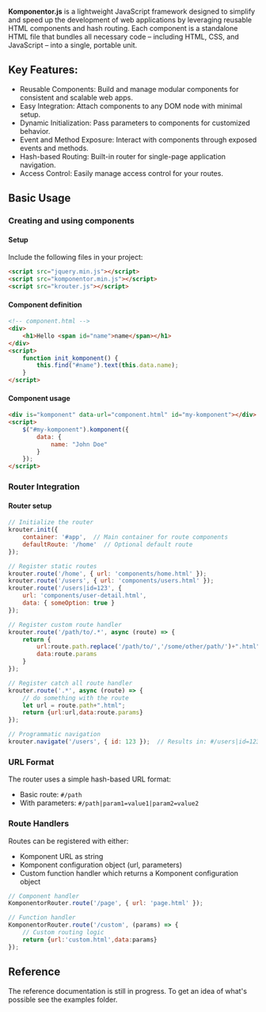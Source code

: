 **Komponentor.js** is a lightweight JavaScript framework designed to simplify and speed up the development of web applications by leveraging reusable HTML components and hash routing. Each component is a standalone HTML file that bundles all necessary code – including HTML, CSS, and JavaScript – into a single, portable unit.

## Key Features:

- Reusable Components: Build and manage modular components for consistent and scalable web apps.
- Easy Integration: Attach components to any DOM node with minimal setup.
- Dynamic Initialization: Pass parameters to components for customized behavior.
- Event and Method Exposure: Interact with components through exposed events and methods.
- Hash-based Routing: Built-in router for single-page application navigation.
- Access Control: Easily manage access control for your routes.
 
 
## Basic Usage

### Creating and using components

#### Setup
Include the following files in your project:
```HTML
<script src="jquery.min.js"></script>
<script src="komponentor.min.js"></script>
<script src="krouter.js"></script>
```

#### Component definition
```HTML
<!-- component.html -->
<div>
    <h1>Hello <span id="name">name</span></h1>
</div>
<script>
    function init_komponent() {
        this.find("#name").text(this.data.name);
    }
</script>
```

#### Component usage
```HTML
<div is="komponent" data-url="component.html" id="my-komponent"></div>
<script>
    $("#my-komponent").komponent({
        data: {
            name: "John Doe"
        }
    });
</script>
```

### Router Integration

#### Router setup
```javascript
// Initialize the router
krouter.init({
    container: '#app',  // Main container for route components
    defaultRoute: '/home'  // Optional default route
});

// Register static routes
krouter.route('/home', { url: 'components/home.html' });
krouter.route('/users', { url: 'components/users.html' });
krouter.route('/users|id=123', { 
    url: 'components/user-detail.html',
    data: { someOption: true }
});

// Register custom route handler
krouter.route('/path/to/.*', async (route) => {
    return {
        url:route.path.replace('/path/to/','/some/other/path/')+".html",
        data:route.params
    }
});

// Register catch all route handler
krouter.route('.*', async (route) => {
    // do something with the route
    let url = route.path+".html";
    return {url:url,data:route.params}
});

// Programmatic navigation
krouter.navigate('/users', { id: 123 });  // Results in: #/users|id=123
```

### URL Format
The router uses a simple hash-based URL format:
- Basic route: `#/path`
- With parameters: `#/path|param1=value1|param2=value2`

### Route Handlers
Routes can be registered with either:
- Komponent URL as string
- Komponent configuration object (url, parameters)
- Custom function handler which returns a Komponent configuration object

```javascript
// Component handler
KomponentorRouter.route('/page', { url: 'page.html' });

// Function handler
KomponentorRouter.route('/custom', (params) => {
    // Custom routing logic
    return {url:'custom.html',data:params}
});
```

## Reference
The reference documentation is still in progress. To get an idea of what's possible see the examples folder.